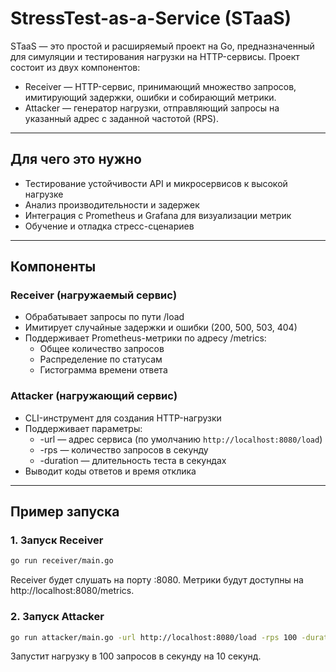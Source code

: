 # StressTest-as-a-Service (STaaS)

STaaS — это простой и расширяемый проект на Go, предназначенный для симуляции и тестирования нагрузки на HTTP-сервисы. Проект состоит из двух компонентов:

- Receiver — HTTP-сервис, принимающий множество запросов, имитирующий задержки, ошибки и собирающий метрики.
- Attacker — генератор нагрузки, отправляющий запросы на указанный адрес с заданной частотой (RPS).

---

## Для чего это нужно

- Тестирование устойчивости API и микросервисов к высокой нагрузке
- Анализ производительности и задержек
- Интеграция с Prometheus и Grafana для визуализации метрик
- Обучение и отладка стресс-сценариев

---

## Компоненты

### Receiver (нагружаемый сервис)

- Обрабатывает запросы по пути /load
- Имитирует случайные задержки и ошибки (200, 500, 503, 404)
- Поддерживает Prometheus-метрики по адресу /metrics:
  - Общее количество запросов
  - Распределение по статусам
  - Гистограмма времени ответа

### Attacker (нагружающий сервис)

- CLI-инструмент для создания HTTP-нагрузки
- Поддерживает параметры:
  - -url — адрес сервиса (по умолчанию `http://localhost:8080/load`)
  - -rps — количество запросов в секунду
  - -duration — длительность теста в секундах
- Выводит коды ответов и время отклика

---

## Пример запуска

### 1. Запуск Receiver

```bash
go run receiver/main.go
```
Receiver будет слушать на порту :8080. Метрики будут доступны на http://localhost:8080/metrics.

### 2. Запуск Attacker
   
```bash
go run attacker/main.go -url http://localhost:8080/load -rps 100 -duration 10
```
Запустит нагрузку в 100 запросов в секунду на 10 секунд.
